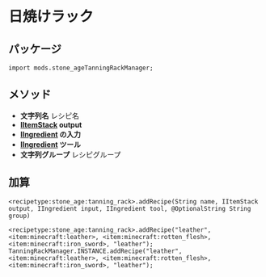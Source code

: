 # 日焼けラック

## パッケージ
`import mods.stone_ageTanningRackManager;`

## メソッド
- **文字列名** レシピ名
- **[IItemStack](/Vanilla/Items/IItemStack/) output**
- **[IIngredient](/Vanilla/Variable_Types/IIngredient/) の入力**
- **[IIngredient](/Vanilla/Variable_Types/IIngredient/) ツール**
- **文字列グループ** レシピグループ

## 加算

```zenscript
<recipetype:stone_age:tanning_rack>.addRecipe(String name, IItemStack output, IIngredient input, IIngredient tool, @OptionalString String group)

<recipetype:stone_age:tanning_rack>.addRecipe("leather", <item:minecraft:leather>, <item:minecraft:rotten_flesh>, <item:minecraft:iron_sword>, "leather");
TanningRackManager.INSTANCE.addRecipe("leather", <item:minecraft:leather>, <item:minecraft:rotten_flesh>, <item:minecraft:iron_sword>, "leather");
```
